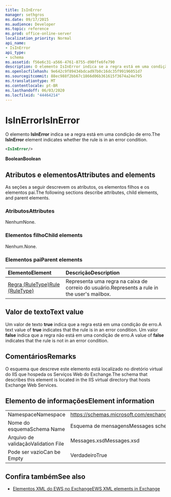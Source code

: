 ```yaml
---
title: IsInError
manager: sethgros
ms.date: 09/17/2015
ms.audience: Developer
ms.topic: reference
ms.prod: office-online-server
localization_priority: Normal
api_name:
- IsInError
api_type:
- schema
ms.assetid: f56e6c31-a566-4761-8755-d90ffe6fe790
description: O elemento IsInError indica se a regra está em uma condição de erro.
ms.openlocfilehash: 9e642c9f89434bdcad97b0c16dc35f99196051d7
ms.sourcegitcommit: 88ec988f2bb67c1866d06b361615f3674a24e795
ms.translationtype: MT
ms.contentlocale: pt-BR
ms.lasthandoff: 06/03/2020
ms.locfileid: "44464214"
---
```

# <a name="isinerror"></a><span data-ttu-id="2793e-103">IsInError</span><span class="sxs-lookup"><span data-stu-id="2793e-103">IsInError</span></span>

<span data-ttu-id="2793e-104">O elemento **IsInError** indica se a regra está em uma condição de erro.</span><span class="sxs-lookup"><span data-stu-id="2793e-104">The **IsInError** element indicates whether the rule is in an error condition.</span></span> 
  
```XML
<IsInError/>
```

 <span data-ttu-id="2793e-105">**Boolean**</span><span class="sxs-lookup"><span data-stu-id="2793e-105">**Boolean**</span></span>
## <a name="attributes-and-elements"></a><span data-ttu-id="2793e-106">Atributos e elementos</span><span class="sxs-lookup"><span data-stu-id="2793e-106">Attributes and elements</span></span>

<span data-ttu-id="2793e-107">As seções a seguir descrevem os atributos, os elementos filhos e os elementos pai.</span><span class="sxs-lookup"><span data-stu-id="2793e-107">The following sections describe attributes, child elements, and parent elements.</span></span>
  
### <a name="attributes"></a><span data-ttu-id="2793e-108">Atributos</span><span class="sxs-lookup"><span data-stu-id="2793e-108">Attributes</span></span>

<span data-ttu-id="2793e-109">Nenhum</span><span class="sxs-lookup"><span data-stu-id="2793e-109">None.</span></span>
  
### <a name="child-elements"></a><span data-ttu-id="2793e-110">Elementos filho</span><span class="sxs-lookup"><span data-stu-id="2793e-110">Child elements</span></span>

<span data-ttu-id="2793e-111">Nenhum.</span><span class="sxs-lookup"><span data-stu-id="2793e-111">None.</span></span>
  
### <a name="parent-elements"></a><span data-ttu-id="2793e-112">Elementos pai</span><span class="sxs-lookup"><span data-stu-id="2793e-112">Parent elements</span></span>

|<span data-ttu-id="2793e-113">**Elemento**</span><span class="sxs-lookup"><span data-stu-id="2793e-113">**Element**</span></span>|<span data-ttu-id="2793e-114">**Descrição**</span><span class="sxs-lookup"><span data-stu-id="2793e-114">**Description**</span></span>|
|:-----|:-----|
|[<span data-ttu-id="2793e-115">Regra (RuleType)</span><span class="sxs-lookup"><span data-stu-id="2793e-115">Rule (RuleType)</span></span>](rule-ruletype.md) <br/> |<span data-ttu-id="2793e-116">Representa uma regra na caixa de correio do usuário.</span><span class="sxs-lookup"><span data-stu-id="2793e-116">Represents a rule in the user's mailbox.</span></span>  <br/> |
   
## <a name="text-value"></a><span data-ttu-id="2793e-117">Valor de texto</span><span class="sxs-lookup"><span data-stu-id="2793e-117">Text value</span></span>

<span data-ttu-id="2793e-118">Um valor de texto **true** indica que a regra está em uma condição de erro.</span><span class="sxs-lookup"><span data-stu-id="2793e-118">A text value of **true** indicates that the rule is in an error condition.</span></span> <span data-ttu-id="2793e-119">Um valor **false** indica que a regra não está em uma condição de erro.</span><span class="sxs-lookup"><span data-stu-id="2793e-119">A value of **false** indicates that the rule is not in an error condition.</span></span> 
  
## <a name="remarks"></a><span data-ttu-id="2793e-120">Comentários</span><span class="sxs-lookup"><span data-stu-id="2793e-120">Remarks</span></span>

<span data-ttu-id="2793e-121">O esquema que descreve este elemento está localizado no diretório virtual do IIS que hospeda os Serviços Web do Exchange.</span><span class="sxs-lookup"><span data-stu-id="2793e-121">The schema that describes this element is located in the IIS virtual directory that hosts Exchange Web Services.</span></span>
  
## <a name="element-information"></a><span data-ttu-id="2793e-122">Elemento de informações</span><span class="sxs-lookup"><span data-stu-id="2793e-122">Element information</span></span>

|||
|:-----|:-----|
|<span data-ttu-id="2793e-123">Namespace</span><span class="sxs-lookup"><span data-stu-id="2793e-123">Namespace</span></span>  <br/> |https://schemas.microsoft.com/exchange/services/2006/messages  <br/> |
|<span data-ttu-id="2793e-124">Nome do esquema</span><span class="sxs-lookup"><span data-stu-id="2793e-124">Schema Name</span></span>  <br/> |<span data-ttu-id="2793e-125">Esquema de mensagens</span><span class="sxs-lookup"><span data-stu-id="2793e-125">Messages schema</span></span>  <br/> |
|<span data-ttu-id="2793e-126">Arquivo de validação</span><span class="sxs-lookup"><span data-stu-id="2793e-126">Validation File</span></span>  <br/> |<span data-ttu-id="2793e-127">Messages.xsd</span><span class="sxs-lookup"><span data-stu-id="2793e-127">Messages.xsd</span></span>  <br/> |
|<span data-ttu-id="2793e-128">Pode ser vazio</span><span class="sxs-lookup"><span data-stu-id="2793e-128">Can be Empty</span></span>  <br/> |<span data-ttu-id="2793e-129">Verdadeiro</span><span class="sxs-lookup"><span data-stu-id="2793e-129">True</span></span>  <br/> |
   
## <a name="see-also"></a><span data-ttu-id="2793e-130">Confira também</span><span class="sxs-lookup"><span data-stu-id="2793e-130">See also</span></span>



- [<span data-ttu-id="2793e-131">Elementos XML do EWS no Exchange</span><span class="sxs-lookup"><span data-stu-id="2793e-131">EWS XML elements in Exchange</span></span>](ews-xml-elements-in-exchange.md)

